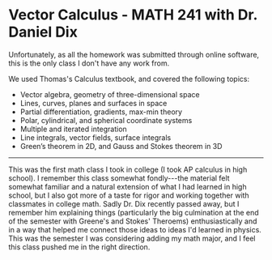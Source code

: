 # Vector Calculus - MATH 241 with Dr. Daniel Dix

Unfortunately, as all the homework was submitted through online software, this is the only class I don't have any work from.

We used Thomas's Calculus textbook, and covered the following topics:
- Vector algebra, geometry of three-dimensional space
- Lines, curves, planes and surfaces in space
- Partial differentiation, gradients, max-min theory
- Polar, cylindrical, and spherical coordinate systems
- Multiple and iterated integration
- Line integrals, vector fields, surface integrals
- Green’s theorem in 2D, and Gauss and Stokes theorem in 3D

---

This was the first math class I took in college (I took AP calculus in high school). I remember this class somewhat fondly---the material felt somewhat familiar and a natural extension of what I had learned in high school, but I also got more of a taste for rigor and working together with classmates in college math. Sadly Dr. Dix recently passed away, but I remember him explaining things (particularly the big culmination at the end of the semester with Greene's and Stokes' Theroems) enthusiastically and in a way that helped me connect those ideas to ideas I'd learned in physics. This was the semester I was considering adding my math major, and I feel this class pushed me in the right direction.